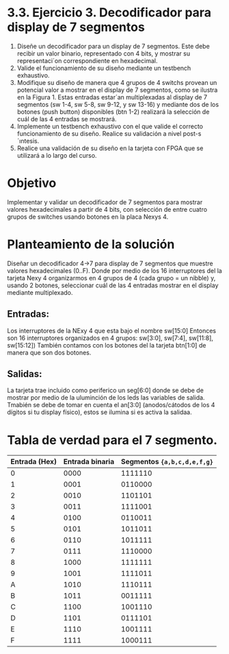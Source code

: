 # 3.3. Ejercicio 3. Decodificador para display de 7 segmentos
 1. Diseñe un decodificador para un display de 7 segmentos. Este debe recibir un valor binario,
 representado con 4 bits, y mostrar su representaci´on correspondiente en hexadecimal.
 2. Valide el funcionamiento de su diseño mediante un testbench exhaustivo.
 3. Modifique su diseño de manera que 4 grupos de 4 switchs provean un potencial valor
 a mostrar en el display de 7 segmentos, como se ilustra en la Figura 1. Estas entradas
 estar´an multiplexadas al display de 7 segmentos (sw 1-4, sw 5-8, sw 9-12, y sw 13-16)
 y mediante dos de los botones (push button) disponibles (btn 1-2) realizará la selección
 de cuál de las 4 entradas se mostrará.
 4. Implemente un testbench exhaustivo con el que valide el correcto funcionamiento de su
 diseño. Realice su validación a nivel post-s´ıntesis.
 5. Realice una validación de su diseño en la tarjeta con FPGA que se utilizará a lo largo del
 curso.
# Objetivo 
Implementar y validar un decodificador de 7 segmentos para mostrar valores hexadecimales a partir de 4 bits, con selección de entre cuatro grupos de switches usando botones en la placa Nexys 4.

# Planteamiento de la solución
Diseñar un decodificador 4→7 para display de 7 segmentos que muestre valores hexadecimales (0..F). Donde por medio de los 16 interruptores del la tarjeta Nexy 4 organizarmos en 4 grupos de 4 (cada grupo = un nibble) y, usando 2 botones, seleccionar cuál de las 4 entradas mostrar en el display mediante multiplexado.

## Entradas:
Los interruptores de la NExy 4 que esta bajo el nombre sw[15:0] 
Entonces son 16 interruptores organizados en 4 grupos: sw[3:0], sw[7:4], sw[11:8], sw[15:12])
También contamos con los botones del la tarjeta btn[1:0] de manera que son dos botones.

## Salidas:
La tarjeta trae incluido como periferico un seg[6:0] donde se debe de mostrar por medio de la uluminción de los leds las variables de salida.
Tmabién se debe de tomar en cuenta el an[3:0] (anodos/cátodos de los 4 dígitos si tu display físico), estos se ilumina si es activa la salidaa.

# Tabla de verdad para el 7 segmento. 

| Entrada (Hex) | Entrada binaria | Segmentos `{a,b,c,d,e,f,g}` | 
| ------------- | --------------- | --------------------------- | 
| 0             | 0000            | 1111110                     | 
| 1             | 0001            | 0110000                     | 
| 2             | 0010            | 1101101                     |
| 3             | 0011            | 1111001                     | 
| 4             | 0100            | 0110011                     | 
| 5             | 0101            | 1011011                     | 
| 6             | 0110            | 1011111                     | 
| 7             | 0111            | 1110000                     | 
| 8             | 1000            | 1111111                     | 
| 9             | 1001            | 1111011                     | 
| A             | 1010            | 1110111                     | 
| B             | 1011            | 0011111                     | 
| C             | 1100            | 1001110                     | 
| D             | 1101            | 0111101                     | 
| E             | 1110            | 1001111                     | 
| F             | 1111            | 1000111                     | 

